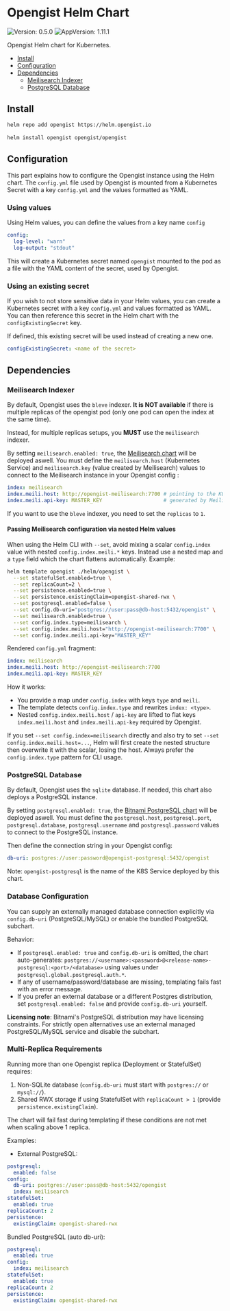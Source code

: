 # Opengist Helm Chart

![Version: 0.5.0](https://img.shields.io/badge/Version-0.5.0-informational?style=flat-square) ![AppVersion: 1.11.1](https://img.shields.io/badge/AppVersion-1.11.1-informational?style=flat-square)

Opengist Helm chart for Kubernetes.

* [Install](#install)
* [Configuration](#configuration)
* [Dependencies](#dependencies)
  * [Meilisearch Indexer](#meilisearch-indexer)
  * [PostgreSQL Database](#postgresql-database)

## Install

```bash
helm repo add opengist https://helm.opengist.io
 
helm install opengist opengist/opengist
```

## Configuration

This part explains how to configure the Opengist instance using the Helm chart. The `config.yml` file used by Opengist
is mounted from a Kubernetes Secret with a key `config.yml` and the values formatted as YAML.

### Using values

Using Helm values, you can define the values from a key name `config`

```yaml
config:
  log-level: "warn"
  log-output: "stdout"
```

This will create a Kubernetes secret named `opengist` mounted to the pod as a file with the YAML content of the secret,
used by Opengist.

### Using an existing secret

If you wish to not store sensitive data in your Helm values, you can create a Kubernetes secret with a key `config.yml`
and values formatted as YAML. You can then reference this secret in the Helm chart with the `configExistingSecret` key.

If defined, this existing secret will be used instead of creating a new one.

```yaml
configExistingSecret: <name of the secret>
```

## Dependencies

### Meilisearch Indexer

By default, Opengist uses the `bleve` indexer. **It is NOT available** if there is multiple replicas of the opengist pod (only one pod can open the index at the same time).

Instead, for multiple replicas setups, you **MUST** use the `meilisearch` indexer.

By setting `meilisearch.enabled: true`, the [Meilisearch chart](https://github.com/meilisearch/meilisearch-kubernetes) will be deployed aswell. 
You must define the `meilisearch.host` (Kubernetes Service) and `meilisearch.key` (value created by Meilisearch) values to connect to the Meilisearch instance in your Opengist config :

```yaml
index: meilisearch
index.meili.host: http://opengist-meilisearch:7700 # pointing to the K8S Service
index.meili.api-key: MASTER_KEY                    # generated by Meilisearch
```

If you want to use the `bleve` indexer, you need to set the `replicas` to `1`.

#### Passing Meilisearch configuration via nested Helm values

When using the Helm CLI with `--set`, avoid mixing a scalar `config.index` value with nested `config.index.meili.*` keys. Instead use a nested map and a `type` field which the chart flattens automatically. Example:

```bash
helm template opengist ./helm/opengist \
  --set statefulSet.enabled=true \
  --set replicaCount=2 \
  --set persistence.enabled=true \
  --set persistence.existingClaim=opengist-shared-rwx \
  --set postgresql.enabled=false \
  --set config.db-uri="postgres://user:pass@db-host:5432/opengist" \
  --set meilisearch.enabled=true \
  --set config.index.type=meilisearch \
  --set config.index.meili.host="http://opengist-meilisearch:7700" \
  --set config.index.meili.api-key="MASTER_KEY"
```

Rendered `config.yml` fragment:

```yaml
index: meilisearch
index.meili.host: http://opengist-meilisearch:7700
index.meili.api-key: MASTER_KEY
```

How it works:

* You provide a map under `config.index` with keys `type` and `meili`.
* The template detects `config.index.type` and rewrites `index: <type>`.
* Nested `config.index.meili.host` / `api-key` are lifted to flat keys `index.meili.host` and `index.meili.api-key` required by Opengist.

If you set `--set config.index=meilisearch` directly and also try to set `--set config.index.meili.host=...`, Helm will first create the nested structure then overwrite it with the scalar, losing the host. Always prefer the `config.index.type` pattern for CLI usage.

### PostgreSQL Database

By default, Opengist uses the `sqlite` database. If needed, this chart also deploys a PostgreSQL instance.

By setting `postgresql.enabled: true`, the [Bitnami PostgreSQL chart](https://github.com/bitnami/charts/tree/main/bitnami/postgresql) will be deployed aswell.
You must define the `postgresql.host`, `postgresql.port`, `postgresql.database`, `postgresql.username` and `postgresql.password` values to connect to the PostgreSQL instance.

Then define the connection string in your Opengist config:

```yaml
db-uri: postgres://user:password@opengist-postgresql:5432/opengist
```
Note: `opengist-postgresql` is the name of the K8S Service deployed by this chart.

### Database Configuration

You can supply an externally managed database connection explicitly via `config.db-uri` (PostgreSQL/MySQL) or enable the bundled PostgreSQL subchart.

Behavior:

* If `postgresql.enabled: true` and `config.db-uri` is omitted, the chart auto-generates:
  `postgres://<username>:<password>@<release-name>-postgresql:<port>/<database>` using values under `postgresql.global.postgresql.auth.*`.
* If any of username/password/database are missing, templating fails fast with an error message.
* If you prefer an external database or a different Postgres distribution, set `postgresql.enabled: false` and provide `config.db-uri` yourself.

**Licensing note**: Bitnami's PostgreSQL distribution may have licensing constraints. For strictly open alternatives use an external managed PostgreSQL/MySQL service and disable the subchart.

### Multi-Replica Requirements

Running more than one Opengist replica (Deployment or StatefulSet) requires:

1. Non-SQLite database (`config.db-uri` must start with `postgres://` or `mysql://`).
2. Shared RWX storage if using StatefulSet with `replicaCount > 1` (provide `persistence.existingClaim`).

The chart will fail fast during templating if these conditions are not met when scaling above 1 replica.

Examples:

* External PostgreSQL:

```yaml
postgresql:
  enabled: false
config:
  db-uri: postgres://user:pass@db-host:5432/opengist
  index: meilisearch
statefulSet:
  enabled: true
replicaCount: 2
persistence:
  existingClaim: opengist-shared-rwx
```

Bundled PostgreSQL (auto db-uri):

```yaml
postgresql:
  enabled: true
config:
  index: meilisearch
statefulSet:
  enabled: true
replicaCount: 2
persistence:
  existingClaim: opengist-shared-rwx
```
